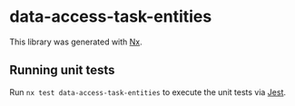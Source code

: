 # data-access-task-entities

This library was generated with [Nx](https://nx.dev).

## Running unit tests

Run `nx test data-access-task-entities` to execute the unit tests via [Jest](https://jestjs.io).
